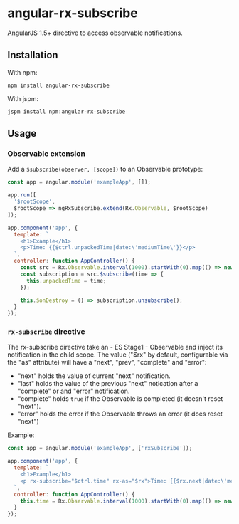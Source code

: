 # angular-rx-subscribe

AngularJS 1.5+ directive to access observable notifications.


## Installation

With npm:
```
npm install angular-rx-subscribe
```

With jspm:
```
jspm install npm:angular-rx-subscribe
```


## Usage

### Observable extension

Add a `$subscribe(observer, [scope])` to an Observable prototype:
```js
const app = angular.module('exampleApp', []);

app.run([
  '$rootScope',
  $rootScope => ngRxSubscribe.extend(Rx.Observable, $rootScope)
]);

app.component('app', {
  template: `
    <h1>Example</h1>
    <p>Time: {{$ctrl.unpackedTime|date:\'mediumTime\'}}</p>
  `,
  controller: function AppController() {
    const src = Rx.Observable.interval(1000).startWith(0).map(() => new Date());
    const subscription = src.$subscribe(time => {
      this.unpackedTime = time;
    });

    this.$onDestroy = () => subscription.unsubscribe();
  }
});
```

### `rx-subscribe` directive

The rx-subscribe directive take an - ES Stage1 - Observable and inject its
notification in the child scope. The value ("$rx" by default, configurable via
the "as" attribute) will have a "next", "prev", "complete" and "error":

- "next" holds the value of current "next" notification.
- "last" holds the value of the previous "next" notication after a "complete"
or and "error" notification.
- "complete" holds `true` if the Observable is completed (it doesn't reset
"next").
- "error" holds the error if the Observable throws an error (it does reset
"next")

Example:
```js
const app = angular.module('exampleApp', ['rxSubscribe']);

app.component('app', {
  template: `
    <h1>Example</h1>
    <p rx-subscribe="$ctrl.time" rx-as="$rx">Time: {{$rx.next|date:\'mediumTime\'}}</p>
  `,
  controller: function AppController() {
    this.time = Rx.Observable.interval(1000).startWith(0).map(() => new Date());
  }
});
```
